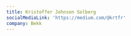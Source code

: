 ```yaml
---
title: Kristoffer Johnsen Solberg
socialMediaLink: 'https://medium.com/@krtfr'
company: Bekk
---
```


